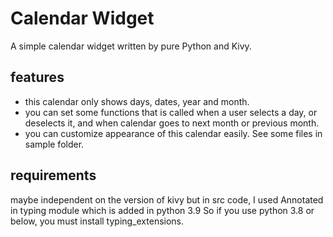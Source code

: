 # Calendar Widget

A simple calendar widget written by pure Python and Kivy.

## features

- this calendar only shows days, dates, year and month.
- you can set some functions that is called when a user selects a day, or deselects it, and when calendar goes to next month or previous month.
- you can customize appearance of this calendar easily. See some files in sample folder.



## requirements

maybe independent on the version of kivy
but in src code, I used Annotated in typing module which is added in python 3.9
So if you use python 3.8 or below, you must install typing_extensions.

